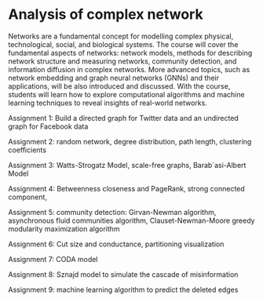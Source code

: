 # Analysis of complex network
Networks are a fundamental concept for modelling complex physical, technological, social, and biological systems. The course will cover the fundamental aspects of networks: network models, methods for describing network structure and measuring networks, community detection, and information diffusion in complex networks. More advanced topics, such as network embedding and graph neural networks (GNNs) and their applications, will be also introduced and discussed. With the course, students will learn how to explore computational algorithms and machine learning techniques to reveal insights of real-world networks.


Assignment 1: Build a directed graph for Twitter data and an undirected graph for Facebook data

Assignment 2: random network, degree distribution, path length, clustering coefficients

Assignment 3: Watts-Strogatz Model, scale-free graphs, Barab´asi-Albert Model

Assignment 4: Betweenness closeness and PageRank, strong connected component, 

Assignment 5: community detection: Girvan-Newman algorithm, asynchronous fluid communities algorithm, Clauset-Newman-Moore greedy modularity maximization algorithm 

Assignment 6: Cut size and conductance, partitioning visualization

Assignment 7: CODA model

Assignment 8: Sznajd model to simulate the cascade of misinformation

Assignment 9: machine learning algorithm to predict the deleted edges

